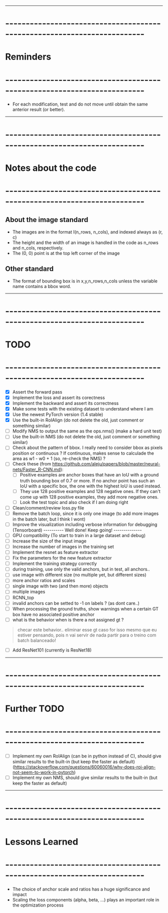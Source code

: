 
---
# ------------------------------------------------------------------------
# Reminders
# ------------------------------------------------------------------------
- For each modification, test and do not move until obtain the same anterior result (or better).

---
# ------------------------------------------------------------------------
# Notes about the code
# ------------------------------------------------------------------------

## About the image standard
- The images are in the format I(n_rows, n_cols), and indexed always as (r, c)
- The height and the width of an image is handled in the code as n_rows and n_cols, respectively.
- The (0, 0) point is at the top left corner of the image

## Other standard
- The format of bounding box is in x,y,n_rows,n_cols unless the variable name contains a bbox word.

---
# ------------------------------------------------------------------------
# TODO
# ------------------------------------------------------------------------
- [x] Assert the forward pass
- [x] Implement the loss and assert its corectness
- [x] Implement the backward and assert its correctness
- [x] Make some tests with the existing dataset to understand where I am
- [x] Use the newest PyTorch version (1.4 stable)
- [x] Use the built-in RoIAlign (do not delete the old, just comment or something similar)
- [ ] Modify NMS to output the same as the ops.nms() (make a hard unit test)
- [ ] Use the built-in NMS (do not delete the old, just comment or something similar)
- [ ] Check about the pattern of bbox. I really need to consider bbox as pixels position or continuous ? 
      If continuous, makes sense to calculade the area as w1 - w0 + 1 (so, re-check the NMS) ?
- [ ] Check these (from https://github.com/aleju/papers/blob/master/neural-nets/Faster_R-CNN.md):
    - [ ] Positive examples are anchor boxes that have an IoU with a ground truth bounding box of 0.7 or more. If no anchor  point has such an IoU with a specific box, the one with the highest IoU is used instead.
    - [ ] They use 128 positive examples and 128 negative ones. If they can't come up with 128 positive examples, they add more negative ones.
    - [ ] Look the test topic and also check if I am doing right
- [ ] Clean/comment/review loss.py file
- [ ] Remove the batch loop, since it is only one image (to add more images in the batch later, but I think I wont)
- [ ] Improve the visualization including verbose information for debugging (Tensorboard)
---------- Well done! Keep going! --------------
- [ ] GPU compatibility (To start to train in a large dataset and debug) 
- [ ] Increase the size of the input image
- [ ] Increase the number of images in the training set
- [ ] Implement the resnet as feature extractor
- [ ] Fix the parameters for the new feature extractor
- [ ] Implement the training strategy correctly
- [ ] during training, use only the valid anchors, but in test, all anchors..
- [ ] use image with different size (no multiple yet, but different sizes)
- [ ] more anchor ratios and scales
- [ ] single image with two (and then more) objects
- [ ] multiple images
- [ ] RCNN_top
- [ ] invalid anchors can be setted to -1 on labels ? (as dont care..)
- [ ] When processing the ground truths, show warnings when a certain GT box have no associated positive anchor
- [ ] what is the behavior when is there a not assigned gt ?
>    checar este behavior..
     eliminar esse gt caso for isso mesmo que eu estiver pensando, pois n vai servir de nada
     partir para o treino com batch balanceado!
- [ ] Add ResNet101 (currently is ResNet18)

---
# ------------------------------------------------------------------------
# Further TODO
# ------------------------------------------------------------------------
- [ ] Implement my own RoIAlign (can be in python instead of C), should give similar results to the built-in (but keep the faster as default) (https://stackoverflow.com/questions/60060016/why-does-roi-align-not-seem-to-work-in-pytorch)
- [ ] Implement my own NMS, should give similar results to the built-in (but keep the faster as default)

---
# ------------------------------------------------------------------------
# Lessons Learned 
# ------------------------------------------------------------------------
- The choice of anchor scale and ratios has a huge significance and impact
- Scaling the loss components (alpha, beta, ...) plays an important role in the optimization process
